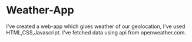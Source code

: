 # Weather-App
I've created a web-app which gives weather of our geolocation, I've used HTML,CSS,Javascript.
I've fetched data using api from openweather.com.
